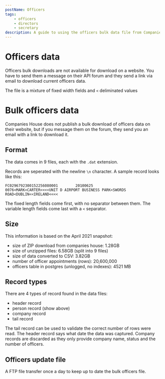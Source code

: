 ```yaml
---
postName: Officers
tags: 
    - officers
    - directors
    - secretary
description: A guide to using the officers bulk data file from Companies House.
---
```


# Officers data

Officers bulk downloads are not available for download on a website. You have to send them a message on their API forum
and they send a link via email to download current officers data.

The file is a mixture of fixed width fields and `<` deliminated values

# Bulk officers data

Companies House does not publish a bulk download of officers data on their website, but if you message them on the
forum, they send you an email with a link to download it.

## Format

The data comes in 9 files, each with the `.dat` extension.

Records are seperated with the newline `\n` character. A sample record looks like this:

```
FC0296792300152256080001        20100625                                0076<MARK<CARTER<<<<UNIT D AIRPORT BUSINESS PARK<SWORDS ROAD<DUBLIN<<IRELAND<<<<
```

The fixed length fields come first, with no separator between them. The variable length fields come last with a `<`
separator.

## Size

This information is based on the April 2021 snapshot:

- size of ZIP download from companies house: 1.28GB
- size of unzipped files: 6.58GB (split into 9 files)
- size of data converted to CSV: 3.82GB
- number of officer appointments (rows): 20,600,000
- officers table in postgres (unlogged, no indexes): 4521 MB

## Record types

There are 4 types of record found in the data files:

- header record
- person record (show above)
- company record
- tail record

The tail record can be used to validate the correct number of rows were read. The header record says what date the data
was captured. Company records are discarded as they only provide company name, status and the number of officers.

## Officers update file

A FTP file transfer once a day to keep up to date the bulk officers file.
